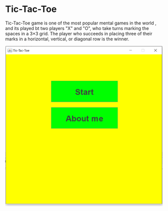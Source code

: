 # Tic-Tac-Toe
Tic-Tac-Toe game is one of the most popular mental games in the world , and its played bt two players "X" and "O", who take turns marking the spaces in a 3×3 grid. The player who succeeds in placing three of their marks in a horizontal, vertical, or diagonal row is the winner.

![](Screen%20shots/ph0.PNG)

